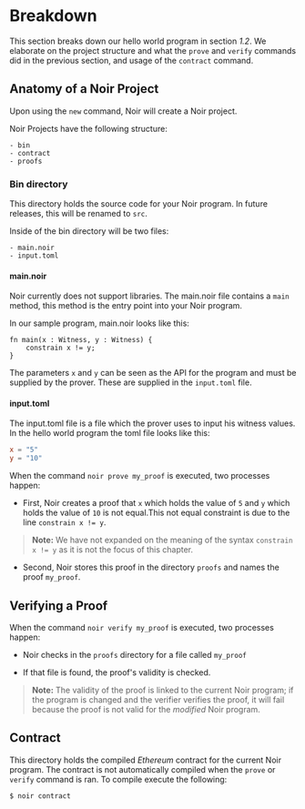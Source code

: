 # Breakdown

This section breaks down our hello world program in section _1.2_. We elaborate on the project structure and what the `prove` and `verify` commands did in the previous section, and usage of the `contract` command.

## Anatomy of a Noir Project

Upon using the `new` command, Noir will create a Noir project. 

Noir Projects have the following structure:

    - bin
    - contract 
    - proofs

### Bin directory

This directory holds the source code for your Noir program. In future releases, this will be renamed to `src`.

Inside of the bin directory will be two files:

    - main.noir 
    - input.toml

#### main.noir

Noir currently does not support libraries. The main.noir file contains a `main` method, this method is the entry point into your Noir program. 

In our sample program, main.noir looks like this:

```
fn main(x : Witness, y : Witness) {
    constrain x != y;
}
```

The parameters `x` and `y` can be seen as the API for the program and must be supplied by the prover. These are supplied in the `input.toml` file.

#### input.toml

The input.toml file is a file which the prover uses to input his witness values. In the hello world program the toml file looks like this:

```toml
x = "5"
y = "10"
```

When the command `noir prove my_proof` is executed, two processes happen:

- First, Noir creates a proof that `x` which holds the value of `5` and `y` which holds the value of `10` is not equal.This not equal constraint is due to the line `constrain x != y`.

> **Note:** We have not expanded on the meaning of the syntax `constrain x != y` as it is not the focus of this chapter.

- Second, Noir stores this proof in the directory `proofs` and names the proof `my_proof`.

## Verifying a Proof

When the command `noir verify my_proof` is executed, two processes happen:

- Noir checks in the `proofs` directory for a file called `my_proof`

- If that file is found, the proof's validity is checked.

> **Note:** The validity of the proof is linked to the current Noir program; if the program is changed and the verifier verifies the proof, it will fail because the proof is not valid for the _modified_ Noir program. 

## Contract

This directory holds the compiled _Ethereum_ contract for the current Noir program. The contract is not automatically compiled when the `prove` or `verify` command is ran. To compile execute the following:

```sh
$ noir contract
```